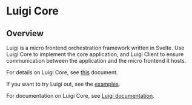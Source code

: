 # Luigi Core

## Overview

Luigi is a micro frontend orchestration framework written in Svelte. Use Luigi Core to implement the core application, and Luigi Client to ensure communication between the application and the micro frontend it hosts. 

For details on Luigi Core, see [this](https://github.com/luigi-project/luigi/tree/main/core) document.

If you want to try Luigi out, see the [examples](https://github.com/luigi-project/luigi/tree/main/core/examples).

For documentation on Luigi Core, see [Luigi documentation](https://docs.luigi-project.io).
